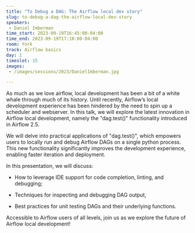 ```yaml
---
title: "To Debug a DAG: The Airflow local dev story"
slug: to-debug-a-dag-the-airflow-local-dev-story
speakers:
 - Daniel Imberman
time_start: 2023-09-19T16:45:00-04:00
time_end: 2023-09-19T17:10:00-04:00
room: York
track: Airflow basics
day: 1
timeslot: 15
images:
 - /images/sessions/2023/DanielImberman.jpg

---
```


As much as we love airflow, local development has been a bit of a white whale through much of its history. Until recently, Airflow’s local development experience has been hindered by the need to spin up a scheduler and webserver. In this talk, we will explore the latest innovation in Airflow local development, namely the "dag.test()" functionality introduced in Airflow 2.5.
 
 
 
 We will delve into practical applications of "dag.test()", which empowers users to locally run and debug Airflow DAGs on a single python process. This new functionality significantly improves the development experience, enabling faster iteration and deployment.
 
 
 
 In this presentation, we will discuss:
 
 
 
 * How to leverage IDE support for code completion, linting, and debugging;
 
 * Techniques for inspecting and debugging DAG output,
 
 * Best practices for unit testing DAGs and their underlying functions.
 
 
 
 Accessible to Airflow users of all levels, join us as we explore the future of Airflow local development!